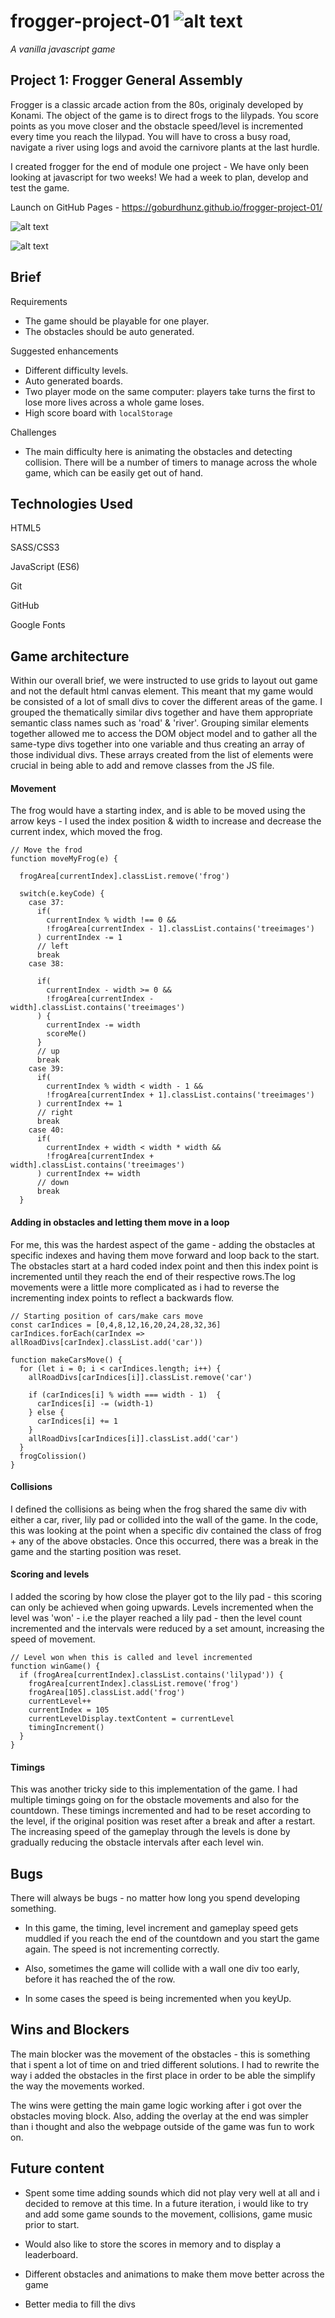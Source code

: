 # frogger-project-01 ![alt text](https://miro.medium.com/fit/c/50/50/1*HDIDs6Iq0bW-2qeYXqjp9w.png "GA logo")

*A vanilla javascript game*

## Project 1: Frogger General Assembly

Frogger is a classic arcade action from the 80s, originaly developed by Konami.
The object of the game is to direct frogs to the lilypads. You score points as you move closer
and the obstacle speed/level is incremented every time you reach the lilypad. You will have to cross a busy road, navigate a river using logs and avoid the carnivore plants at the last hurdle.

I created frogger for the end of module one project - We have only been looking at javascript for two weeks! We had a week
to plan, develop and test the game.

Launch on GitHub Pages - https://goburdhunz.github.io/frogger-project-01/

![alt text](https://i.imgur.com/SdRlFpC.png "Project screenshot")

![alt text](https://i.imgur.com/PXPzAxy.png1 "Project screenshot")


## Brief

Requirements
* The game should be playable for one player.
* The obstacles should be auto generated.

Suggested enhancements
* Different difficulty levels.
* Auto generated boards.
* Two player mode on the same computer: players take turns the first to lose more lives across a whole game loses.
* High score board with `localStorage`

Challenges
* The main difficulty here is animating the obstacles and detecting collision. There will be a number of timers to manage across the whole game, which can be easily get out of hand.

## Technologies Used

HTML5

SASS/CSS3

JavaScript (ES6)

Git

GitHub

Google Fonts

## Game architecture

Within our overall brief, we were instructed to use grids to layout out game and not the default html canvas element. This meant that my game would be consisted of a lot of small divs to cover the different areas of the game. I grouped the thematically similar divs together and have them appropriate semantic class names such as 'road' & 'river'. Grouping similar elements together allowed me to access the DOM object model and to gather all the same-type divs together into one variable and thus creating an array of those individual divs. These arrays created from the list of elements were crucial in being able to add and remove classes from the JS file.


#### Movement

The frog would have a starting index, and is able to be moved using the arrow keys - I used the index position & width to increase and decrease the current index, which moved the frog.

```JS
// Move the frod
function moveMyFrog(e) {

  frogArea[currentIndex].classList.remove('frog')

  switch(e.keyCode) {
    case 37:
      if(
        currentIndex % width !== 0 &&
        !frogArea[currentIndex - 1].classList.contains('treeimages')
      ) currentIndex -= 1
      // left
      break
    case 38:

      if(
        currentIndex - width >= 0 &&
        !frogArea[currentIndex - width].classList.contains('treeimages')
      ) {
        currentIndex -= width
        scoreMe()
      }
      // up
      break
    case 39:
      if(
        currentIndex % width < width - 1 &&
        !frogArea[currentIndex + 1].classList.contains('treeimages')
      ) currentIndex += 1
      // right
      break
    case 40:
      if(
        currentIndex + width < width * width &&
        !frogArea[currentIndex + width].classList.contains('treeimages')
      ) currentIndex += width
      // down
      break
  }
```

#### Adding in obstacles and letting them move in a loop

For me, this was the hardest aspect of the game - adding the obstacles at specific indexes and having them move forward and loop back to the start. The obstacles start at a hard coded index point and then this index point is incremented until they reach the end of their respective rows.The log movements were a little more complicated as i had to reverse the incrementing index points to reflect a backwards flow.

``` JS
// Starting position of cars/make cars move
const carIndices = [0,4,8,12,16,20,24,28,32,36]
carIndices.forEach(carIndex => allRoadDivs[carIndex].classList.add('car'))

function makeCarsMove() {
  for (let i = 0; i < carIndices.length; i++) {
    allRoadDivs[carIndices[i]].classList.remove('car')

    if (carIndices[i] % width === width - 1)  {
      carIndices[i] -= (width-1)
    } else {
      carIndices[i] += 1
    }
    allRoadDivs[carIndices[i]].classList.add('car')
  }
  frogColission()
}
```

#### Collisions

I defined the collisions as being when the frog shared the same div with either a car, river, lily pad or collided into the wall of the game. In the code, this was looking at the point when a specific div contained the class of frog + any of the above obstacles. Once this occurred, there was a break in the game and the starting position was reset.

#### Scoring and levels

I added the scoring by how close the player got to the lily pad - this scoring can only be achieved when going upwards. Levels incremented when the level was 'won' - i.e the player reached a lily pad - then the level count incremented and the intervals were reduced by a set amount, increasing the speed of movement.

``` JS
// Level won when this is called and level incremented
function winGame() {
  if (frogArea[currentIndex].classList.contains('lilypad')) {
    frogArea[currentIndex].classList.remove('frog')
    frogArea[105].classList.add('frog')
    currentLevel++
    currentIndex = 105
    currentLevelDisplay.textContent = currentLevel
    timingIncrement()
  }
}
```

#### Timings

This was another tricky side to this implementation of the game. I had multiple timings going on for the obstacle movements and also for the countdown. These timings incremented and had to be reset according to the level, if the original position was reset after a break and after a restart. The increasing speed of the gameplay through the levels is done by gradually reducing the obstacle intervals after each level win.

## Bugs

There will always be bugs - no matter how long you spend developing something.

* In this game, the timing, level increment and gameplay speed gets muddled if you reach the end of the countdown and you start the game again. The speed is not incrementing correctly.

* Also, sometimes the game will collide with a wall one div too early, before it has reached the of the row.

* In some cases the speed is being incremented when you keyUp.


## Wins and Blockers

The main blocker was the movement of the obstacles - this is something that i spent a lot of time on and tried different solutions. I had to rewrite the way i added the obstacles in the first place in order to be able the simplify the way the movements worked.

The wins were getting the main game logic working after i got over the obstacles moving block. Also, adding the overlay at the end was simpler than i thought and also the webpage outside of the game was fun to work on.

## Future content

* Spent some time adding sounds which did not play very well at all and i decided to remove at this time. In a future iteration, i would like to try and add some game sounds to the movement, collisions, game music prior to start.

* Would also like to store the scores in memory and to display a leaderboard.

* Different obstacles and animations to make them move better across the game

* Better media to fill the divs
